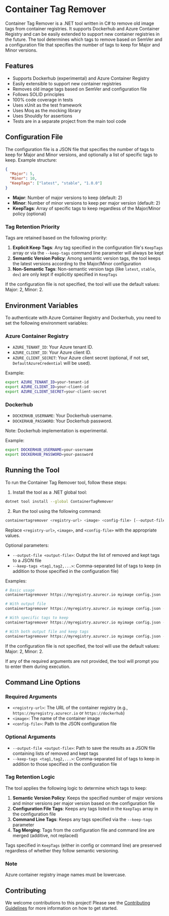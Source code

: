 # Container Tag Remover

Container Tag Remover is a .NET tool written in C# to remove old image tags from container registries. It supports Dockerhub and Azure Container Registry and can be easily extended to support new container registries in the future. The tool determines which tags to remove based on SemVer and a configuration file that specifies the number of tags to keep for Major and Minor versions.

## Features

- Supports Dockerhub (experimental) and Azure Container Registry
- Easily extensible to support new container registries
- Removes old image tags based on SemVer and configuration file
- Follows SOLID principles
- 100% code coverage in tests
- Uses xUnit as the test framework
- Uses Moq as the mocking library
- Uses Shouldly for assertions
- Tests are in a separate project from the main tool code

## Configuration File

The configuration file is a JSON file that specifies the number of tags to keep for Major and Minor versions, and optionally a list of specific tags to keep. Example structure:

```json
{
  "Major": 5,
  "Minor": 10,
  "KeepTags": ["latest", "stable", "1.0.0"]
}
```

- **Major**: Number of major versions to keep (default: 2)
- **Minor**: Number of minor versions to keep per major version (default: 2)
- **KeepTags**: Array of specific tags to keep regardless of the Major/Minor policy (optional)

### Tag Retention Priority

Tags are retained based on the following priority:

1. **Explicit Keep Tags**: Any tag specified in the configuration file's `KeepTags` array or via the `--keep-tags` command line parameter will always be kept
2. **Semantic Version Policy**: Among semantic version tags, the tool keeps the latest versions according to the Major/Minor configuration
3. **Non-Semantic Tags**: Non-semantic version tags (like `latest`, `stable`, `dev`) are only kept if explicitly specified in `KeepTags`

If the configuration file is not specified, the tool will use the default values: Major: 2, Minor: 2.

## Environment Variables

To authenticate with Azure Container Registry and Dockerhub, you need to set the following environment variables:

### Azure Container Registry

* `AZURE_TENANT_ID`: Your Azure tenant ID.
* `AZURE_CLIENT_ID`: Your Azure client ID.
* `AZURE_CLIENT_SECRET`: Your Azure client secret (optional, if not set, `DefaultAzureCredential` will be used).

Example:

```sh
export AZURE_TENANT_ID=your-tenant-id
export AZURE_CLIENT_ID=your-client-id
export AZURE_CLIENT_SECRET=your-client-secret
```

### Dockerhub

* `DOCKERHUB_USERNAME`: Your Dockerhub username.
* `DOCKERHUB_PASSWORD`: Your Dockerhub password.

Note: Dockerhub implementation is experimental.

Example:

```sh
export DOCKERHUB_USERNAME=your-username
export DOCKERHUB_PASSWORD=your-password
```

## Running the Tool

To run the Container Tag Remover tool, follow these steps:

1. Install the tool as a .NET global tool:

```sh
dotnet tool install --global ContainerTagRemover
```

2. Run the tool using the following command:

```sh
containertagremover <registry-url> <image> <config-file> [--output-file <output-file>] [--keep-tags <tag1,tag2,...>]
```

Replace `<registry-url>`, `<image>`, and `<config-file>` with the appropriate values. 

Optional parameters:
- `--output-file <output-file>`: Output the list of removed and kept tags to a JSON file
- `--keep-tags <tag1,tag2,...>`: Comma-separated list of tags to keep (in addition to those specified in the configuration file)

Examples:

```sh
# Basic usage
containertagremover https://myregistry.azurecr.io myimage config.json

# With output file
containertagremover https://myregistry.azurecr.io myimage config.json --output-file results.json

# With specific tags to keep
containertagremover https://myregistry.azurecr.io myimage config.json --keep-tags latest,stable,v1.0.0

# With both output file and keep tags
containertagremover https://myregistry.azurecr.io myimage config.json --output-file results.json --keep-tags latest,stable
```

If the configuration file is not specified, the tool will use the default values: Major: 2, Minor: 2.

If any of the required arguments are not provided, the tool will prompt you to enter them during execution.

## Command Line Options

### Required Arguments

- `<registry-url>`: The URL of the container registry (e.g., `https://myregistry.azurecr.io` or `https://dockerhub`)
- `<image>`: The name of the container image
- `<config-file>`: Path to the JSON configuration file

### Optional Arguments

- `--output-file <output-file>`: Path to save the results as a JSON file containing lists of removed and kept tags
- `--keep-tags <tag1,tag2,...>`: Comma-separated list of tags to keep in addition to those specified in the configuration file

### Tag Retention Logic

The tool applies the following logic to determine which tags to keep:

1. **Semantic Version Policy**: Keeps the specified number of major versions and minor versions per major version based on the configuration file
2. **Configuration File Tags**: Keeps any tags listed in the `KeepTags` array in the configuration file
3. **Command Line Tags**: Keeps any tags specified via the `--keep-tags` parameter
4. **Tag Merging**: Tags from the configuration file and command line are merged (additive, not replaced)

Tags specified in `KeepTags` (either in config or command line) are preserved regardless of whether they follow semantic versioning.

### Note

Azure container registry image names must be lowercase.

## Contributing

We welcome contributions to this project! Please see the [Contributing Guidelines](CONTRIBUTING.md) for more information on how to get started.
